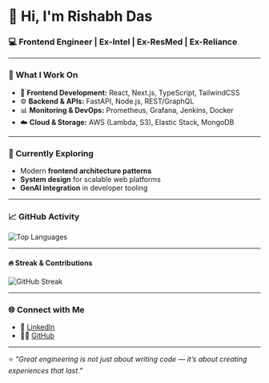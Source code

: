 # 👋 Hi, I'm Rishabh Das  

### 💻 Frontend Engineer | Ex-Intel | Ex-ResMed | Ex-Reliance

---

### 🚀 What I Work On
- 🧩 **Frontend Development:** React, Next.js, TypeScript, TailwindCSS  
- ⚙️ **Backend & APIs:** FastAPI, Node.js, REST/GraphQL  
- 📊 **Monitoring & DevOps:** Prometheus, Grafana, Jenkins, Docker  
- ☁️ **Cloud & Storage:** AWS (Lambda, S3), Elastic Stack, MongoDB  

---

### 🧠 Currently Exploring
- Modern **frontend architecture patterns**  
- **System design** for scalable web platforms  
- **GenAI integration** in developer tooling  

---

### 📈 GitHub Activity

![Top Languages](https://github-readme-stats.vercel.app/api/top-langs/?username=up16&layout=compact&theme=tokyonight)  

---

#### 🔥 Streak & Contributions
![GitHub Streak](https://github-readme-streak-stats.herokuapp.com/?user=up16&theme=tokyonight&hide_border=true)  

---

### 🌐 Connect with Me
- 💼 [LinkedIn](https://www.linkedin.com/in/up16)  
- 🧑‍💻 [GitHub](https://github.com/up16)

---

⭐️ *"Great engineering is not just about writing code — it’s about creating experiences that last."*
